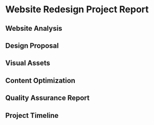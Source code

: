 # Website Redesign Project Report

## Website Analysis
## Design Proposal
## Visual Assets
## Content Optimization
## Quality Assurance Report
## Project Timeline
